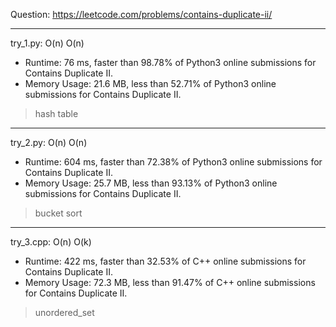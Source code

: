 Question: https://leetcode.com/problems/contains-duplicate-ii/

---

try_1.py: O(n) O(n)
* Runtime: 76 ms, faster than 98.78% of Python3 online submissions for Contains Duplicate II.
* Memory Usage: 21.6 MB, less than 52.71% of Python3 online submissions for Contains Duplicate II.

> hash table

---

try_2.py: O(n) O(n)

* Runtime: 604 ms, faster than 72.38% of Python3 online submissions for Contains Duplicate II.
* Memory Usage: 25.7 MB, less than 93.13% of Python3 online submissions for Contains Duplicate II.

> bucket sort

---

try_3.cpp: O(n) O(k)

* Runtime: 422 ms, faster than 32.53% of C++ online submissions for Contains Duplicate II.
* Memory Usage: 72.3 MB, less than 91.47% of C++ online submissions for Contains Duplicate II.

> unordered_set